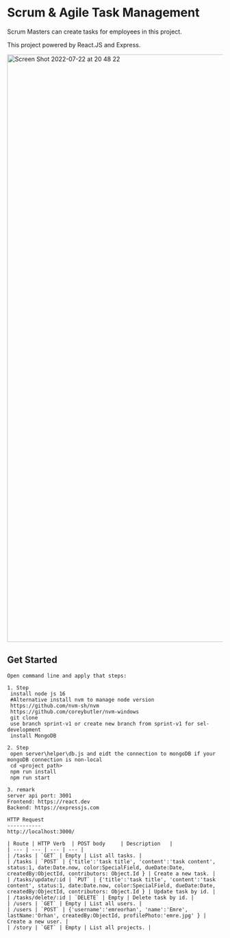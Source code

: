 # Scrum & Agile Task Management

Scrum Masters can create tasks for employees in this project.

This project powered by React.JS and Express.

<img width="1372" alt="Screen Shot 2022-07-22 at 20 48 22" src="https://user-images.githubusercontent.com/17215194/180496257-2b149546-d254-4a27-a6e8-4669054ce143.png">


Get Started
-----------

```
Open command line and apply that steps:

1. Step
 install node js 16
 #Alternative install nvm to manage node version
 https://github.com/nvm-sh/nvm
 https://github.com/coreybutler/nvm-windows
 git clone 
 use branch sprint-v1 or create new branch from sprint-v1 for sel-development
 install MongoDB

2. Step
 open server\helper\db.js and eidt the connection to mongoDB if your mongoDB connection is non-local
 cd <project path>
 npm run install
 npm run start  

3. remark
server api port: 3001
Frontend: https://react.dev
Backend: https://expressjs.com

HTTP Request
-----------
http://localhost:3000/

| Route | HTTP Verb	 | POST body	 | Description	 |
| --- | --- | --- | --- |
| /tasks | `GET` | Empty | List all tasks. |
| /tasks | `POST` | {'title':'task title', 'content':'task content', status:1, date:Date.now, color:SpecialField, dueDate:Date, createdBy:ObjectId, contributors: Object.Id } | Create a new task. |
| /tasks/update/:id | `PUT` | {'title':'task title', 'content':'task content', status:1, date:Date.now, color:SpecialField, dueDate:Date, createdBy:ObjectId, contributors: Object.Id } | Update task by id. |
| /tasks/delete/:id | `DELETE` | Empty | Delete task by id. |
| /users | `GET` | Empty | List all users. |
| /users | `POST` | {'username':'emreorhan', 'name':'Emre', lastName:'Orhan', createdBy:ObjectId, profilePhoto:'emre.jpg' } | Create a new user. |
| /story | `GET` | Empty | List all projects. |
  



